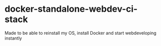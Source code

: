 # docker-standalone-webdev-ci-stack
Made to be able to reinstall my OS, install Docker and start webdeveloping instantly 
